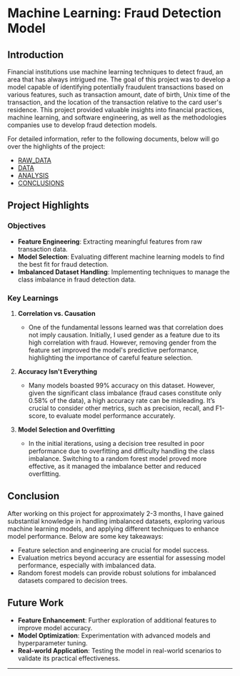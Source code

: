 # Machine Learning: Fraud Detection Model

## Introduction
Financial institutions use machine learning techniques to detect fraud, an area that has always intrigued me. The goal of this project was to develop a model capable of identifying potentially fraudulent transactions based on various features, such as transaction amount, date of birth, Unix time of the transaction, and the location of the transaction relative to the card user's residence. This project provided valuable insights into financial practices, machine learning, and software engineering, as well as the methodologies companies use to develop fraud detection models.

For detailed information, refer to the following documents, below will go over the highlights of the project:
* [RAW_DATA](RAW_DATA.md)
* [DATA](DATA.md)
* [ANALYSIS](ANALYSIS.md)
* [CONCLUSIONS](CONCLUSIONS.md)


## Project Highlights

### Objectives
- **Feature Engineering**: Extracting meaningful features from raw transaction data.
- **Model Selection**: Evaluating different machine learning models to find the best fit for fraud detection.
- **Imbalanced Dataset Handling**: Implementing techniques to manage the class imbalance in fraud detection data.

### Key Learnings
1. **Correlation vs. Causation**
   - One of the fundamental lessons learned was that correlation does not imply causation. Initially, I used gender as a feature due to its high correlation with fraud. However, removing gender from the feature set improved the model's predictive performance, highlighting the importance of careful feature selection.

2. **Accuracy Isn't Everything**
   - Many models boasted 99% accuracy on this dataset. However, given the significant class imbalance (fraud cases constitute only 0.58% of the data), a high accuracy rate can be misleading. It’s crucial to consider other metrics, such as precision, recall, and F1-score, to evaluate model performance accurately.

3. **Model Selection and Overfitting**
   - In the initial iterations, using a decision tree resulted in poor performance due to overfitting and difficulty handling the class imbalance. Switching to a random forest model proved more effective, as it managed the imbalance better and reduced overfitting.

## Conclusion

After working on this project for approximately 2-3 months, I have gained substantial knowledge in handling imbalanced datasets, exploring various machine learning models, and applying different techniques to enhance model performance. Below are some key takeaways:

- Feature selection and engineering are crucial for model success.
- Evaluation metrics beyond accuracy are essential for assessing model performance, especially with imbalanced data.
- Random forest models can provide robust solutions for imbalanced datasets compared to decision trees.

## Future Work
- **Feature Enhancement**: Further exploration of additional features to improve model accuracy.
- **Model Optimization**: Experimentation with advanced models and hyperparameter tuning.
- **Real-world Application**: Testing the model in real-world scenarios to validate its practical effectiveness.
---
